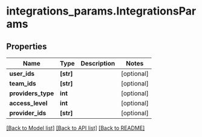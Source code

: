 # integrations_params.IntegrationsParams

## Properties
Name | Type | Description | Notes
------------ | ------------- | ------------- | -------------
**user_ids** | **[str]** |  | [optional] 
**team_ids** | **[str]** |  | [optional] 
**providers_type** | **int** |  | [optional] 
**access_level** | **int** |  | [optional] 
**provider_ids** | **[str]** |  | [optional] 

[[Back to Model list]](../README.md#documentation-for-models) [[Back to API list]](../README.md#documentation-for-api-endpoints) [[Back to README]](../README.md)


